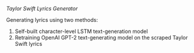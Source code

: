*Taylor Swift Lyrics Generator*

Generating lyrics using two methods: 
1. Self-built character-level LSTM text-generation model
2. Retraining OpenAI GPT-2 text-generating model on the scraped Taylor Swift lyrics
